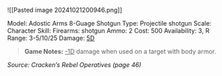 ![[Pasted image 20241021200946.png]]

Model: Adostic Arms
8-Guage Shotgun
Type: Projectile
shotgun
Scale: Character
Skill: Firearms:
shotgun
Ammo: 2
Cost: 500
Availability: 3, R
Range: 3-5/10/25
Damage: <u>5D</u>

> **Game Notes:** 
> <u>-1D</u> damage when used on a target with body armor.

*Source: Cracken’s Rebel Operatives (page 46)*